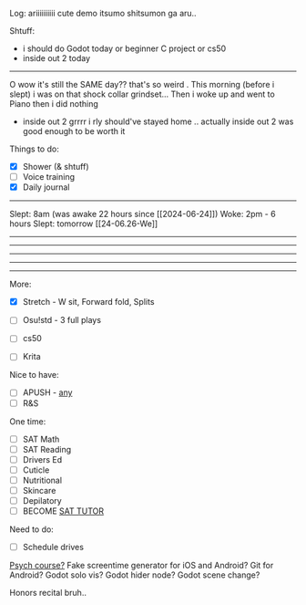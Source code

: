 Log:
ariiiiiiiiii
cute
demo itsumo shitsumon ga aru..

Shtuff:
- i should do Godot today or beginner C project or cs50
- inside out 2 today

---
O wow it's still the SAME day?? that's so weird .
This morning (before i slept) i was on that shock collar grindset...
Then i woke up and went to Piano then i did nothing
- inside out 2 grrrr i rly should've stayed home
.. actually inside out 2 was good enough to be worth it

Things to do:
- [x] Shower (& shtuff)
- [ ] Voice training
- [x] Daily journal

---
Slept: 8am (was awake 22 hours since [[2024-06-24]])
Woke: 2pm - 6 hours
Slept: tomorrow [[24-06.26-We]]

---

---

---

---

---
More:
- [x] Stretch - W sit, Forward fold, Splits
- [ ] Osu!std - 3 full plays
- [ ] cs50
- [ ] Krita


Nice to have:
- [ ] APUSH - [any](https://youtu.be/jqf_c9Pw8gs)
- [ ] R&S

One time:
- [ ] SAT Math
- [ ] SAT Reading
- [ ] Drivers Ed
- [ ] Cuticle
- [ ] Nutritional
- [ ] Skincare
- [ ] Depilatory
- [ ] BECOME [SAT TUTOR](https://schoolhouse.world/sat-bootcamp/tutor) 

Need to do:
- [ ] Schedule drives

[Psych course?](https://ea.asu.edu/courses/introduction-to-psychology-psy-101/) 
Fake screentime generator for iOS and Android?
Git for Android?
Godot solo vis?
Godot hider node?
Godot scene change?

Honors recital bruh..